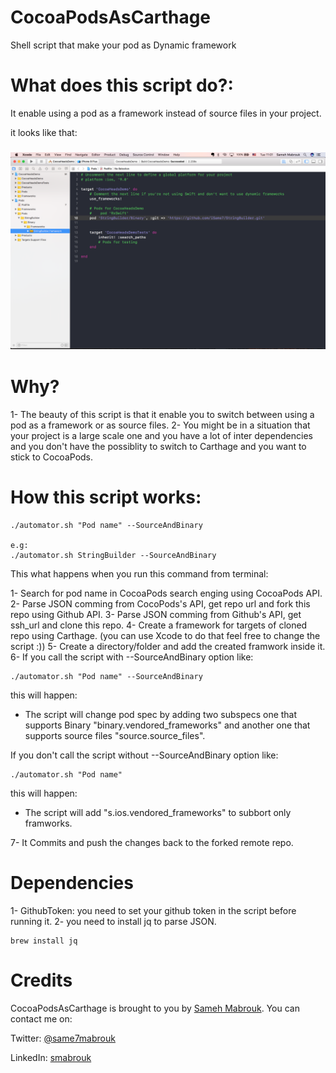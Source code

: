 # CocoaPodsAsCarthage
Shell script that make your pod as Dynamic framework 

# What does this script do?:
It enable using a pod as a framework instead of source files in your project. 

it looks like that:

<h3 align="center">
    <img src="./Screenshot.png"/>
    <br />
  </a>
</h3>

# Why?
1- The beauty of this script is that it enable you to switch between using a pod as a framework or as source files. 
2- You might be in a situation that your project is a large scale one and you have a lot of inter dependencies and you don't have the possiblity to switch to Carthage and you want to stick to CocoaPods. 

# How this script works:

```
./automator.sh "Pod name" --SourceAndBinary

e.g:
./automator.sh StringBuilder --SourceAndBinary

```
This what happens when you run this command from terminal:

1- Search for pod name in CocoaPods search enging using CocoaPods API. 
2- Parse JSON comming from CocoPods's API, get repo url and fork this repo using Github API.
3- Parse JSON comming from Github's API, get ssh_url and clone this repo. 
4- Create a framework for targets of cloned repo using Carthage. (you can use Xcode to do that feel free to change the script :)) 
5- Create a directory/folder and add the created framwork inside it. 
6- If you call the script with --SourceAndBinary option like:
```
./automator.sh "Pod name" --SourceAndBinary
```
this will happen:
 - The script will change pod spec by adding two subspecs one that supports Binary "binary.vendored_frameworks" and another one that supports source files "source.source_files".
 
 If you don't call the script without --SourceAndBinary option like:
 ```
./automator.sh "Pod name"
```
 this will happen:
 - The script will add "s.ios.vendored_frameworks" to subbort only framworks. 
 
 7- It Commits and push the changes back to the forked remote repo. 
 
 
 # Dependencies
 
 1- GithubToken: you need to set your github token in the script before running it. 
 2- you need to install jq to parse JSON. 
 ```
 brew install jq
```

# Credits

CocoaPodsAsCarthage is brought to you by  [Sameh Mabrouk](http://isame7.github.io/). You can contact me on:
 
Twitter: [@same7mabrouk](http://twitter.com/same7mabrouk)

LinkedIn: [smabrouk](http://www.linkedin.com/in/smabrouk)
 


